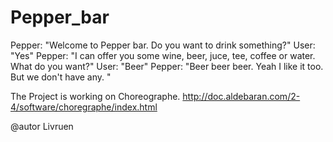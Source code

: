 # Pepper_bar

Pepper: "Welcome to Pepper bar. Do you want to drink something?"
User: "Yes"
Pepper: "I can offer you some wine, beer, juce, tee, coffee or water. What do you want?"
User: "Beer"
Pepper: "Beer beer beer. Yeah I like it too. But we don't have any. "

The Project is working on Choreographe. http://doc.aldebaran.com/2-4/software/choregraphe/index.html

@autor Livruen
